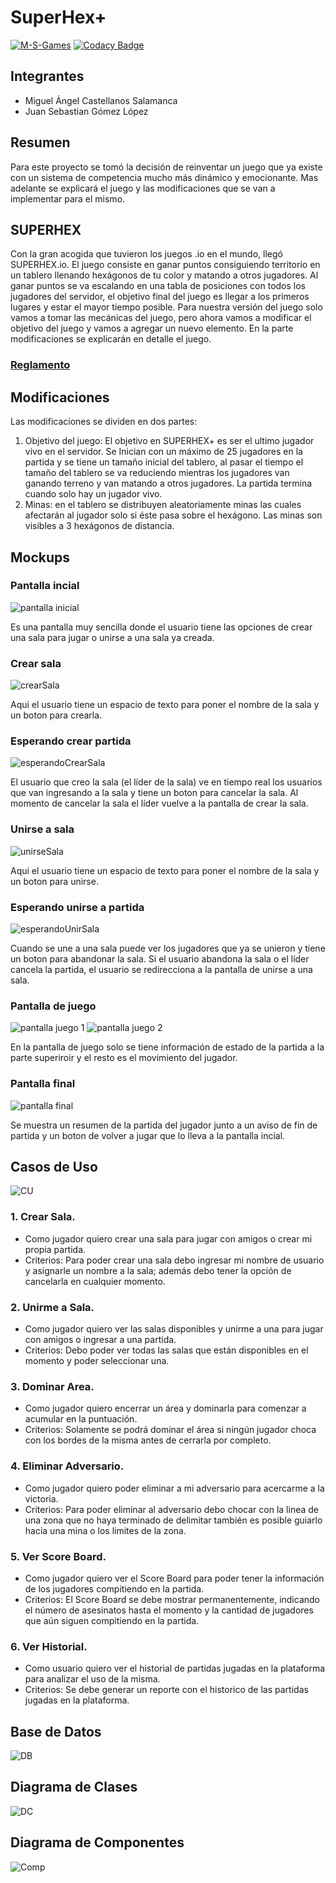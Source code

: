 # SuperHex+
[![M-S-Games](https://circleci.com/gh/M-S-Games/SUPERHEXPlus.svg?style=svg)](https://app.circleci.com/github/M-S-Games/SUPERHEXPlus/pipelines)
[![Codacy Badge](https://api.codacy.com/project/badge/Grade/35265f294e494069b52aee3218a51106)](https://www.codacy.com/gh/M-S-Games/SUPERHEXPlus?utm_source=github.com&amp;utm_medium=referral&amp;utm_content=M-S-Games/SUPERHEXPlus&amp;utm_campaign=Badge_Grade)

## Integrantes 
-  Miguel Ángel Castellanos Salamanca
-  Juan Sebastian Gómez López 
## Resumen
Para este proyecto se tomó la decisión de reinventar un juego que ya existe con un sistema de competencia mucho más dinámico y emocionante. Mas adelante se explicará el juego y las modificaciones que se van a implementar para el mismo.

## SUPERHEX
Con la gran acogida que tuvieron los juegos .io en el mundo, llegó SUPERHEX.io. El juego consiste en ganar puntos consiguiendo territorio en un tablero llenando hexágonos de tu color y matando a otros jugadores. Al ganar puntos se va escalando en una tabla de posiciones con todos los jugadores del servidor, el objetivo final del juego es llegar a los primeros lugares y estar el mayor tiempo posible.
Para nuestra versión del juego solo vamos a tomar las mecánicas del juego, pero ahora vamos a modificar el objetivo del juego y vamos a agregar un nuevo elemento. En la parte modificaciones se explicarán en detalle el juego.
### [Reglamento](https://github.com/M-S-Games/SUPERHEXPlus/blob/master/Reglamento.md)

## Modificaciones
Las modificaciones se dividen en dos partes:
1. Objetivo del juego: El objetivo en SUPERHEX+ es ser el ultimo jugador vivo en el servidor. Se Inician con un máximo de 25 jugadores en la partida y se tiene un tamaño inicial del tablero, al pasar el tiempo el tamaño del tablero se va reduciendo mientras los jugadores van ganando terreno y van matando a otros jugadores. La partida termina cuando solo hay un jugador vivo.
2. 	Minas: en el tablero se distribuyen aleatoriamente minas las cuales afectarán al jugador solo si éste pasa sobre el hexágono. Las minas son visibles a 3 hexágonos de distancia.

## Mockups

### Pantalla incial 

![pantalla inicial](https://github.com/M-S-Games/SUPERHEXPlus/blob/master/Images/inicial.PNG)

Es una pantalla muy sencilla donde el usuario tiene las opciones de crear una sala para jugar o unirse a una sala ya creada.

### Crear sala

![crearSala](https://github.com/M-S-Games/SUPERHEXPlus/blob/master/Images/crearSala.PNG)

Aqui el usuario tiene un espacio de texto para poner el nombre de la sala y un boton para crearla.

### Esperando crear partida

![esperandoCrearSala](https://github.com/M-S-Games/SUPERHEXPlus/blob/master/Images/esperandoCrear.PNG)

El usuario que creo la sala (el líder de la sala) ve en tiempo real los usuarios que van ingresando a la sala y tiene un boton para cancelar la sala. Al momento de cancelar la sala el líder vuelve a la pantalla de crear la sala.

### Unirse a sala

![unirseSala](https://github.com/M-S-Games/SUPERHEXPlus/blob/master/Images/unirseSala.PNG)

Aqui el usuario tiene un espacio de texto para poner el nombre de la sala y un boton para unirse.

### Esperando unirse a partida

![esperandoUnirSala](https://github.com/M-S-Games/SUPERHEXPlus/blob/master/Images/esperandoUnir.PNG)

Cuando se une a una sala puede ver los jugadores que ya se unieron y tiene un boton para abandonar la sala. Si el usuario abandona la sala o el líder cancela la partida, el usuario se redirecciona a la pantalla de unirse a una sala.

### Pantalla de juego 

![pantalla juego 1](https://github.com/M-S-Games/SUPERHEXPlus/blob/master/Images/2.png)
![pantalla juego 2](https://github.com/M-S-Games/SUPERHEXPlus/blob/master/Images/3.png)

En la pantalla de juego solo se tiene información de estado de la partida a la parte superiroir y el resto es el movimiento del jugador.

### Pantalla final

![pantalla final](https://github.com/M-S-Games/SUPERHEXPlus/blob/master/Images/4.png)

Se muestra un resumen de la partida del jugador junto a un aviso de fin de partida y un boton de volver a jugar que lo lleva a la pantalla incial.

## Casos de Uso

![CU](https://github.com/M-S-Games/SUPERHEXPlus/blob/master/Images/CasosUso.png)

### 1. Crear Sala.
-  Como jugador quiero crear una sala para jugar con amigos o crear mi propia partida.
-  Criterios: Para poder crear una sala debo ingresar mi nombre de usuario y asignarle un nombre a la sala; además debo tener la opción de cancelarla en cualquier momento.
### 2. Unirme a Sala.
-  Como jugador quiero ver las salas disponibles y unirme a una para jugar con amigos o ingresar a una partida.
-  Criterios: Debo poder ver todas las salas que están disponibles en el momento y poder seleccionar una.
### 3. Dominar Area. 
-  Como jugador quiero encerrar un área y dominarla para comenzar a acumular en la puntuación. 
-  Criterios: Solamente se podrá dominar el área si ningún jugador choca con los bordes de la misma antes de cerrarla por completo.
### 4. Eliminar Adversario.
-  Como jugador quiero poder eliminar a mi adversario para acercarme a la victoria.
-  Criterios: Para poder eliminar al adversario debo chocar con la linea de una zona que no haya terminado de delimitar también es posible guiarlo hacia una mina o los limites de la zona.
### 5. Ver Score Board.
-  Como jugador quiero ver el Score Board para poder tener la información de los jugadores compitiendo en la partida.
-  Criterios: El Score Board se debe mostrar permanentemente, indicando el número de asesinatos hasta el momento y la cantidad de jugadores que aún siguen compitiendo en la partida.
### 6. Ver Historial.
-  Como usuario quiero ver el historial de partidas jugadas en la plataforma para analizar el uso de la misma.
-  Criterios: Se debe generar un reporte con el historico de las partidas jugadas en la plataforma.

## Base de Datos

![DB](https://github.com/M-S-Games/SUPERHEXPlus/blob/master/Images/DB.png)

## Diagrama de Clases

![DC](https://github.com/M-S-Games/SUPERHEXPlus/blob/master/Images/Clases.png)

## Diagrama de Componentes

![Comp](https://github.com/M-S-Games/SUPERHEXPlus/blob/master/Images/Componentes.png)
